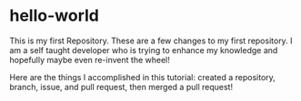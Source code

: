 # hello-world
This is my first Repository.
These are a few changes to my first repository.
I am a self taught developer who is trying to enhance my knowledge and hopefully maybe even re-invent the wheel!


Here are the things I accomplished in this tutorial: created a repository, branch, issue, and pull request, then merged a pull request! 
